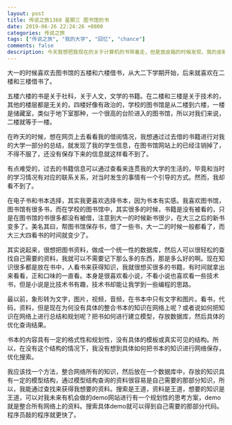 ```yaml
---
layout: post
title: 传说之旅1368 星期三 图书馆的书 
date: 2019-06-26 22:24:26 +0800 
categories: 传说之旅 
tags: ["传说之旅", "我的大学", "回忆", "chance"]
comments: false
description: 今天我想把我现在的关于计算机的书带着走，但是放皮箱的时候发现，我的皮箱带不了那么多的书，于是我想把这些书，寄回老家，当看到我的这些书的时候，心想，过去的图书，过去保存的记忆，可能都流失了。
---
```

大一的时候喜欢去图书馆的五楼和六楼借书，从大二下学期开始，后来就喜欢在二楼和三楼借书了。

五楼六楼的书是关于社科，关于人文，文学的书籍。在二楼和三楼是关于技术的，其他的楼层都是无关的，四楼好像有政治的，学校的图书馆是从二楼到六楼，一楼是储藏室，类似于地下室那种，一个很高的台阶进入的图书馆，所以对我们来说，二楼就等于一楼。

在昨天的时候，想在网页上去看看我的借阅情况，我想通过过去借的书籍进行对我的大学一部分的总结，就发现了我的学生信息，在图书馆网站上的已经注销掉了，不得不服了，还没有保存下来的信息就这样看不到了。

有点难受的，过去的书籍信息可以通过查看来连贯我的大学的生活的，毕竟和当时的学习情况有对应的联系关系，对当时发生的事情有一个引导的方式。然而，我却看不到了。

在电子书和书本选择，其实我更喜欢选择书本，因为书本有实感。我喜欢图书馆，图书馆有很多书，而在学校的图书馆中，其实很多的时候，书籍是没有被看的，只是在图书馆的书很多都没有被借，注意到大一的时候新书很少，在大三之后的新书变多了。美名其曰，帮图书馆保存书，借了一些书，大一二的时候一般都看了，而大三大四看书的时间就变少了。

其实说起来，很想把图书资料，做成一个统一性的数据库，然后人可以很轻松的查找自己需要的资料，我就可以不需要记下那么多的东西，那是多么好的啊。现在知识很多都是放在书中，人看书来获得知识，我就很想买很多的书籍，有时间就拿出来看看，正和口味的一直看。本身是很喜欢看小说，不看小说也喜欢看一些技术书，但是小说是比技术书有趣，技术书却能让我学到一些编程的思路。

最以前，象形转为文字，图片，视频，音频，在书本中只有文字和图片。看书，代码，资料，但是现在为何没有具体的整合书本的知识在网络上呢？或者说如何把知识在网络上进行总结和规划呢？把书如何进行建立模型，存放数据库，然后具体的优化查询结果。

书本的内容具有一定的格式性和规划性，没有具体的模板或真实可见的结构。所以，在没有这个结构的情况下，我没有想到具体如何把书本的知识进行网络保存，优化搜索。

我应该找一个方法，整合网络所有的知识，然后放在一个数据库中，存放的知识具有一定的模型结构，通过模型结构查询的资料很容易是自己需要的那部分知识，所以，我能通过查找来获得我想要的资料。搜索是王道，资料是王道，想要的知识是王道，可以对我未来有机会做的demo网站进行有一个规划性的思考方案，demo就是整合所有网络上的资料。搜索具体demo就可以得到自己需要的那部分代码。程序员敲的程序就更快了。


